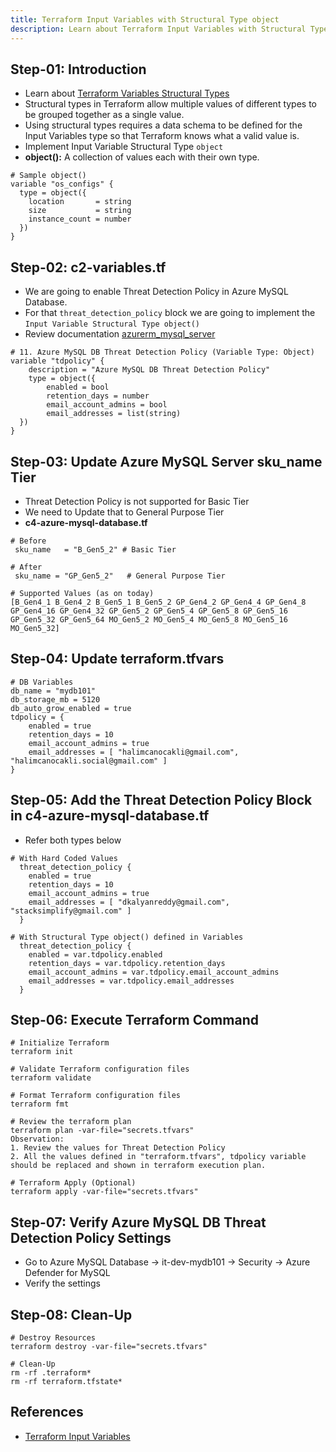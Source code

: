 ```yaml
---
title: Terraform Input Variables with Structural Type object
description: Learn about Terraform Input Variables with Structural Type object
---
```


## Step-01: Introduction

- Learn about [Terraform Variables Structural Types](https://www.terraform.io/docs/language/expressions/type-constraints.html#structural-types)
- Structural types in Terraform allow multiple values of different types to be grouped together as a single value.
- Using structural types requires a data schema to be defined for the Input Variables type so that Terraform knows what a valid value is.
- Implement Input Variable Structural Type `object`
- **object():** A collection of values each with their own type.

```t
# Sample object()
variable "os_configs" {
  type = object({
    location       = string
    size           = string
    instance_count = number
  })
}
```

## Step-02: c2-variables.tf

- We are going to enable Threat Detection Policy in Azure MySQL Database.
- For that `threat_detection_policy` block we are going to implement the `Input Variable Structural Type object()`
- Review documentation [azurerm_mysql_server](https://registry.terraform.io/providers/hashicorp/azurerm/latest/docs/resources/mysql_server#argument-reference)

```t
# 11. Azure MySQL DB Threat Detection Policy (Variable Type: Object)
variable "tdpolicy" {
    description = "Azure MySQL DB Threat Detection Policy"
    type = object({
        enabled = bool
        retention_days = number
        email_account_admins = bool
        email_addresses = list(string)
  })
}
```

## Step-03: Update Azure MySQL Server sku_name Tier

- Threat Detection Policy is not supported for Basic Tier
- We need to Update that to General Purpose Tier
- **c4-azure-mysql-database.tf**

```t
# Before
 sku_name   = "B_Gen5_2" # Basic Tier

# After
 sku_name = "GP_Gen5_2"   # General Purpose Tier

# Supported Values (as on today)
[B_Gen4_1 B_Gen4_2 B_Gen5_1 B_Gen5_2 GP_Gen4_2 GP_Gen4_4 GP_Gen4_8 GP_Gen4_16 GP_Gen4_32 GP_Gen5_2 GP_Gen5_4 GP_Gen5_8 GP_Gen5_16 GP_Gen5_32 GP_Gen5_64 MO_Gen5_2 MO_Gen5_4 MO_Gen5_8 MO_Gen5_16 MO_Gen5_32]
```

## Step-04: Update terraform.tfvars

```t
# DB Variables
db_name = "mydb101"
db_storage_mb = 5120
db_auto_grow_enabled = true
tdpolicy = {
    enabled = true
    retention_days = 10
    email_account_admins = true
    email_addresses = [ "halimcanocakli@gmail.com", "halimcanocakli.social@gmail.com" ]
}
```

## Step-05: Add the Threat Detection Policy Block in c4-azure-mysql-database.tf

- Refer both types below

```t
# With Hard Coded Values
  threat_detection_policy {
    enabled = true
    retention_days = 10
    email_account_admins = true
    email_addresses = [ "dkalyanreddy@gmail.com", "stacksimplify@gmail.com" ]
  }

# With Structural Type object() defined in Variables
  threat_detection_policy {
    enabled = var.tdpolicy.enabled
    retention_days = var.tdpolicy.retention_days
    email_account_admins = var.tdpolicy.email_account_admins
    email_addresses = var.tdpolicy.email_addresses
  }
```

## Step-06: Execute Terraform Command

```t
# Initialize Terraform
terraform init

# Validate Terraform configuration files
terraform validate

# Format Terraform configuration files
terraform fmt

# Review the terraform plan
terraform plan -var-file="secrets.tfvars"
Observation:
1. Review the values for Threat Detection Policy
2. All the values defined in "terraform.tfvars", tdpolicy variable should be replaced and shown in terraform execution plan.

# Terraform Apply (Optional)
terraform apply -var-file="secrets.tfvars"
```

## Step-07: Verify Azure MySQL DB Threat Detection Policy Settings

- Go to Azure MySQL Database -> it-dev-mydb101 -> Security -> Azure Defender for MySQL
- Verify the settings

## Step-08: Clean-Up

```t
# Destroy Resources
terraform destroy -var-file="secrets.tfvars"

# Clean-Up
rm -rf .terraform*
rm -rf terraform.tfstate*
```

## References

- [Terraform Input Variables](https://www.terraform.io/docs/language/values/variables.html)
